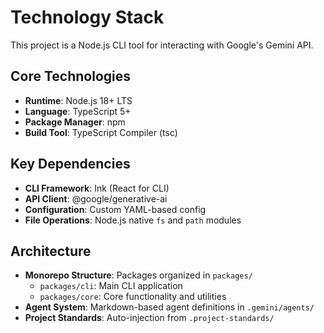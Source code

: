 # Technology Stack

This project is a Node.js CLI tool for interacting with Google's Gemini API.

## Core Technologies

- **Runtime**: Node.js 18+ LTS
- **Language**: TypeScript 5+
- **Package Manager**: npm
- **Build Tool**: TypeScript Compiler (tsc)

## Key Dependencies

- **CLI Framework**: Ink (React for CLI)
- **API Client**: @google/generative-ai
- **Configuration**: Custom YAML-based config
- **File Operations**: Node.js native `fs` and `path` modules

## Architecture

- **Monorepo Structure**: Packages organized in `packages/`
  - `packages/cli`: Main CLI application
  - `packages/core`: Core functionality and utilities
- **Agent System**: Markdown-based agent definitions in `.gemini/agents/`
- **Project Standards**: Auto-injection from `.project-standards/`
